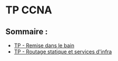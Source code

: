 # TP CCNA


## Sommaire :

- [TP - Remise dans le bain](https://github.com/BouBooo/CCNA1/tree/master/tp_1)
- [TP - Routage statique et services d'infra](https://github.com/BouBooo/CCNA1/tree/master/tp_2)


